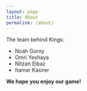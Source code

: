 ```yaml
---
layout: page
title: About
permalink: /about/
---
```

The team behind Kings:
* Noah Gorny
* Omri Yeshaya
* Nitzan Elbaz
* Itamar Kasirer


**We hope you enjoy our game!**
